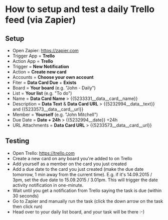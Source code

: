 # How to setup and test a daily Trello feed (via Zapier)

## Setup
- Open Zapier: https://zapier.com
- Trigger App = **Trello**
- Action App = **Trello**
- Trigger = **New Notification**
- Action = **Create new card**
- Accounts = **Choose your own account**
- Fiter = **Data Card Due** + **Exists**
- Board = **Your board** (e.g. "John - Daily")
- List = **Your list** (e.g. "To do")
- Name = **Data Card Name** > {{5233331__data__card__name}}
- Description = **Data Text** & **Data Card URL** > {{5232994__data__text}} and {{5233573__data__card__url}}
- Member = **Yourself** (e.g. "John Mitchell")
- Due Date = **Date + 24h** > {{5232994__date}} +24h
- URL Attachments = **Data Card URL** > {{5233573__data__card__url}}

## Testing
- Open Trello: https://trello.com
- Create a new card on any board you're added to on Trello
- Add yourself as a member on the card you just created
- Add a due date to the card you just created (make the due date tomorrow, 1 min away from the current time). E.g. if it's 14.09.2015 / 3pm, set the due date to 15.09.2015 / 3.01pm. This will trigger the date activity notification in one-minute.
- Wait until you get a notification from Trello saying the task is due (within 30 seconds)
- Go to Zapier and manually run the task (click the down arrow on the task then click run)
- Head over to your daily list board, and your task will be there :-)

